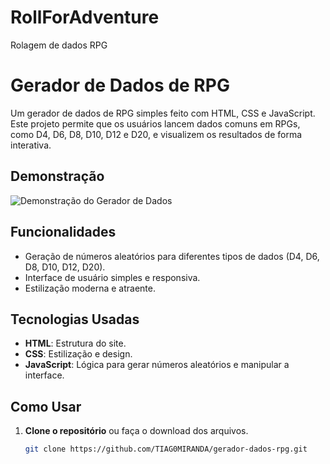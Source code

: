 # RollForAdventure
 Rolagem de dados RPG

# Gerador de Dados de RPG

Um gerador de dados de RPG simples feito com HTML, CSS e JavaScript. Este projeto permite que os usuários lancem dados comuns em RPGs, como D4, D6, D8, D10, D12 e D20, e visualizem os resultados de forma interativa.

## Demonstração

![Demonstração do Gerador de Dados](../RollForAdventure/img/Demonstração%20do%20Gerador%20de%20Dados.png) 

## Funcionalidades

- Geração de números aleatórios para diferentes tipos de dados (D4, D6, D8, D10, D12, D20).
- Interface de usuário simples e responsiva.
- Estilização moderna e atraente.

## Tecnologias Usadas

- **HTML**: Estrutura do site.
- **CSS**: Estilização e design.
- **JavaScript**: Lógica para gerar números aleatórios e manipular a interface.

## Como Usar

1. **Clone o repositório** ou faça o download dos arquivos.
   ```bash
   git clone https://github.com/TIAG0MIRANDA/gerador-dados-rpg.git
